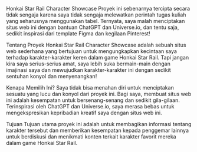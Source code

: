 Honkai Star Rail Character Showcase
Proyek ini sebenarnya tercipta secara tidak sengaja karena saya tidak sengaja melewatkan perintah tugas kuliah yang seharusnya menggunakan tabel. Ternyata, saya malah menciptakan situs web ini dengan bantuan ChatGPT dan Universe.io, dan tentu saja, sedikit inspirasi dari template Figma dan kegilaan Pinterest!

Tentang Proyek
Honkai Star Rail Character Showcase adalah sebuah situs web sederhana yang bertujuan untuk mengungkapkan kecintaan saya terhadap karakter-karakter keren dalam game Honkai Star Rail. Tapi jangan kira saya serius-serius amat, saya lebih suka bermain-main dengan imajinasi saya dan mewujudkan karakter-karakter ini dengan sedikit sentuhan konyol dan menyenangkan!

Kenapa Memilih Ini?
Saya tidak bisa menahan diri untuk menciptakan sesuatu yang lucu dan konyol dari proyek ini. Bagi saya, membuat situs web ini adalah kesempatan untuk bersenang-senang dan sedikit gila-gilaan. Terinspirasi oleh ChatGPT dan Universe.io, saya merasa bebas untuk mengekspresikan kepribadian kreatif saya dengan situs web ini.

Tujuan
Tujuan utama proyek ini adalah untuk membagikan informasi tentang karakter tersebut dan memberikan kesempatan kepada penggemar lainnya untuk berdiskusi dan menikmati konten terkait karakter favorit mereka dalam game Honkai Star Rail.
